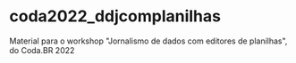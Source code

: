 # coda2022_ddjcomplanilhas
Material para o workshop "Jornalismo de dados com editores de planilhas", do Coda.BR 2022

